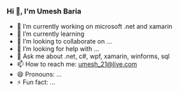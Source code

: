   ### Hi 👋, I'm Umesh Baria

- 🔭 I’m currently working on microsoft .net and xamarin
- 🌱 I’m currently learning 
- 👯 I’m looking to collaborate on ...
- 🤔 I’m looking for help with ...
- 💬 Ask me about .net, c#, wpf, xamarin, winforms, sql
- 📫 How to reach me: umesh_21@live.com
- 😄 Pronouns: ...
- ⚡ Fun fact: ...
